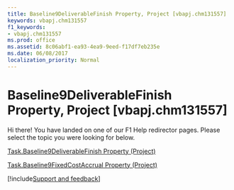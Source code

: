 ```yaml
---
title: Baseline9DeliverableFinish Property, Project [vbapj.chm131557]
keywords: vbapj.chm131557
f1_keywords:
- vbapj.chm131557
ms.prod: office
ms.assetid: 8c06abf1-ea93-4ea9-9eed-f17df7eb235e
ms.date: 06/08/2017
localization_priority: Normal
---
```



# Baseline9DeliverableFinish Property, Project [vbapj.chm131557]

Hi there! You have landed on one of our F1 Help redirector pages. Please select the topic you were looking for below.

[Task.Baseline9DeliverableFinish Property (Project)](http://msdn.microsoft.com/library/d70a60ba-f0e8-5c3a-c023-644aaeca7d1d%28Office.15%29.aspx)

[Task.Baseline9FixedCostAccrual Property (Project)](http://msdn.microsoft.com/library/2c29a5df-ff2e-3e48-361d-9f84366cebfd%28Office.15%29.aspx)

[!include[Support and feedback](~/includes/feedback-boilerplate.md)]